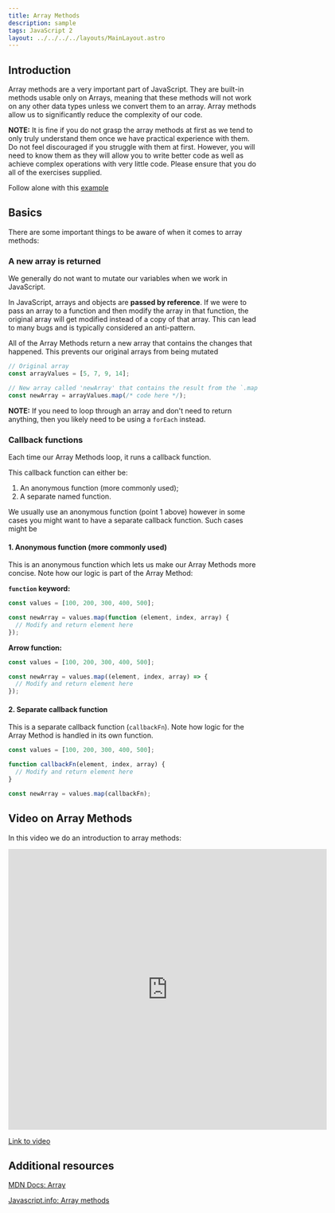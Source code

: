 ```yaml
---
title: Array Methods
description: sample
tags: JavaScript 2
layout: ../../../../layouts/MainLayout.astro
---
```


## Introduction

Array methods are a very important part of JavaScript. They are built-in methods usable only on Arrays, meaning that these methods will not work on any other data types unless we convert them to an array. Array methods allow us to significantly reduce the complexity of our code.

**NOTE:** It is fine if you do not grasp the array methods at first as we tend to only truly understand them once we have practical experience with them. Do not feel discouraged if you struggle with them at first. However, you will need to know them as they will allow you to write better code as well as achieve complex operations with very little code. Please ensure that you do all of the exercises supplied.

Follow alone with this [example](https://stackblitz.com/edit/js-oosfhe?file=index.js&view=editor)

## Basics

There are some important things to be aware of when it comes to array methods:

### A new array is returned

We generally do not want to mutate our variables when we work in JavaScript.

In JavaScript, arrays and objects are **passed by reference**. If we were to pass an array to a function and then modify the array in that function, the original array will get modified instead of a copy of that array. This can lead to many bugs and is typically considered an anti-pattern.

All of the Array Methods return a new array that contains the changes that happened. This prevents our original arrays from being mutated

```js
// Original array
const arrayValues = [5, 7, 9, 14];

// New array called 'newArray' that contains the result from the `.map` method
const newArray = arrayValues.map(/* code here */);
```

**NOTE:** If you need to loop through an array and don't need to return anything, then you likely need to be using a `forEach` instead.

### Callback functions

Each time our Array Methods loop, it runs a callback function.

This callback function can either be:

1. An anonymous function (more commonly used);
2. A separate named function.

We usually use an anonymous function (point 1 above) however in some cases you might want to have a separate callback function. Such cases might be

#### 1. Anonymous function (more commonly used)

This is an anonymous function which lets us make our Array Methods more concise. Note how our logic is part of the Array Method:

**`function` keyword:**

```js
const values = [100, 200, 300, 400, 500];

const newArray = values.map(function (element, index, array) {
  // Modify and return element here
});
```

**Arrow function:**

```js
const values = [100, 200, 300, 400, 500];

const newArray = values.map((element, index, array) => {
  // Modify and return element here
});
```

#### 2. Separate callback function

This is a separate callback function (`callbackFn`). Note how logic for the Array Method is handled in its own function.

```js
const values = [100, 200, 300, 400, 500];

function callbackFn(element, index, array) {
  // Modify and return element here
}

const newArray = values.map(callbackFn);
```

## Video on Array Methods

In this video we do an introduction to array methods:

<iframe src="https://player.vimeo.com/video/739177160?h=bcb5751808" width="640" height="564" frameborder="0" allow="autoplay; fullscreen" allowfullscreen></iframe>

<a href="https://player.vimeo.com/video/739177160?h=bcb5751808" target="_blank" alt="Classes video">Link to video</a>

## Additional resources

[MDN Docs: Array](https://developer.mozilla.org/en-US/docs/Web/JavaScript/Reference/Global_Objects/Array)

[Javascript.info: Array methods](https://javascript.info/array-methods)
